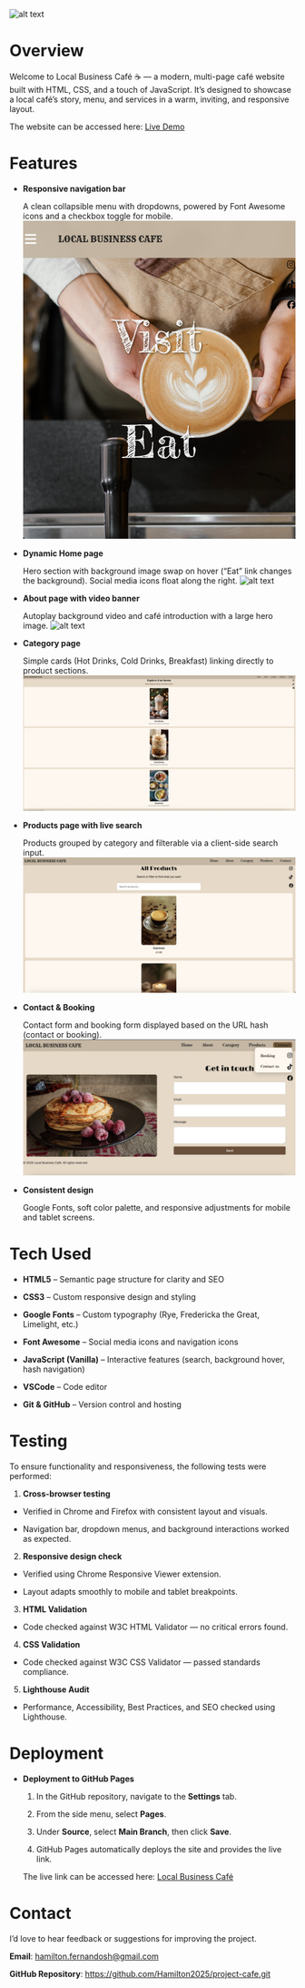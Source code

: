 ![alt text](business-cafe.png)
# Overview
Welcome to Local Business Café ☕ — a modern, multi-page café website built with HTML, CSS, and a touch of JavaScript.
It’s designed to showcase a local café’s story, menu, and services in a warm, inviting, and responsive layout.

The website can be accessed here: [Live Demo](https://hamilton2025.github.io/project-cafe/)

# Features
- **Responsive navigation bar**

  A clean collapsible menu with dropdowns, powered by Font Awesome icons and a checkbox toggle for mobile.
  ![alt text](<responsive navbar.png>)

- **Dynamic Home page**

  Hero section with background image swap on hover (“Eat” link changes the background). Social media icons float along the right.
  ![alt text](<dynamic home page.png>)

- **About page with video banner**

  Autoplay background video and café introduction with a large hero image.
![alt text](<video banner.png>)

- **Category page**

  Simple cards (Hot Drinks, Cold Drinks, Breakfast) linking directly to product sections.
![alt text](<category page.png>)

- **Products page with live search**

  Products grouped by category and filterable via a client-side search input.
![alt text](<live search.png>)

- **Contact & Booking**

  Contact form and booking form displayed based on the URL hash (contact or booking).
![alt text](<contact page.png>)

- **Consistent design**

  Google Fonts, soft color palette, and responsive adjustments for mobile and tablet screens.

# Tech Used
- **HTML5** – Semantic page structure for clarity and SEO

- **CSS3** – Custom responsive design and styling

- **Google Fonts** – Custom typography (Rye, Fredericka the Great, Limelight, etc.)

- **Font Awesome** – Social media icons and navigation icons

- **JavaScript (Vanilla)** – Interactive features (search, background hover, hash navigation)

- **VSCode** – Code editor

- **Git & GitHub** – Version control and hosting


# Testing
To ensure functionality and responsiveness, the following tests were performed:

1. **Cross-browser testing**

  - Verified in Chrome and Firefox with consistent layout and visuals.

  - Navigation bar, dropdown menus, and background interactions worked as expected.

2. **Responsive design check**

  - Verified using Chrome Responsive Viewer extension.

  - Layout adapts smoothly to mobile and tablet breakpoints.

3. **HTML Validation**

  - Code checked against W3C HTML Validator — no critical errors found.

4. **CSS Validation**

  - Code checked against W3C CSS Validator — passed standards compliance.

5. **Lighthouse Audit**

  - Performance, Accessibility, Best Practices, and SEO checked using Lighthouse.

# Deployment
- **Deployment to GitHub Pages**
  1. In the GitHub repository, navigate to the **Settings** tab.  

  2. From the side menu, select **Pages**.  

  3. Under **Source**, select **Main Branch**, then click **Save**.  

  4. GitHub Pages automatically deploys the site and provides the live link. 

  The live link can be accessed here: [Local Business Café](https://hamilton2025.github.io/project-cafe/) 

# Contact
I’d love to hear feedback or suggestions for improving the project.

**Email**: hamilton.fernandosh@gmail.com

**GitHub Repository**: https://github.com/Hamilton2025/project-cafe.git 
